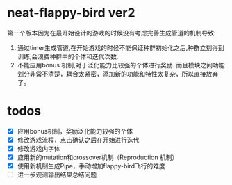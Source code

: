 # neat-flappy-bird ver2
第一个版本因为在最开始设计的游戏的时候没有考虑完善生成管道的机制导致:
1. 通过timer生成管道,在开始游戏的时候不能保证种群初始化之后,种群立刻得到训练,会浪费种群中的个体和迭代次数.
2. 不能应用bonus 机制,对于泛化能力比较强的个体进行奖励.
而且模块之间功能划分非常不清楚，耦合太紧密，添加新的功能和特性太复杂，所以直接放弃了。

# todos 
- [x] 应用bonus机制，奖励泛化能力较强的个体
- [x] 修改游戏流程，点击确认之后在开始进行迭代
- [x] 修改游戏内字体
- [x] 应用新的mutation和crossover机制（Reproduction 机制） 
- [x] 使用新机制生成Pipe，手动增加flappy-bird飞行的难度
- [ ] 进一步观测输出结果总结问题